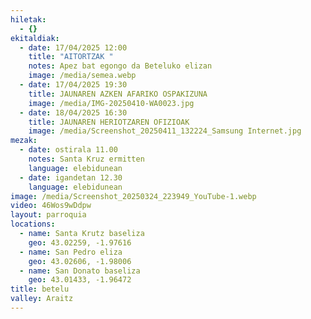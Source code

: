 ```yaml
---
hiletak:
  - {}
ekitaldiak:
  - date: 17/04/2025 12:00
    title: "AITORTZAK "
    notes: Apez bat egongo da Beteluko elizan
    image: /media/semea.webp
  - date: 17/04/2025 19:30
    title: JAUNAREN AZKEN AFARIKO OSPAKIZUNA
    image: /media/IMG-20250410-WA0023.jpg
  - date: 18/04/2025 16:30
    title: JAUNAREN HERIOTZAREN OFIZIOAK
    image: /media/Screenshot_20250411_132224_Samsung Internet.jpg
mezak:
  - date: ostirala 11.00
    notes: Santa Kruz ermitten
    language: elebidunean
  - date: igandetan 12.30
    language: elebidunean
image: /media/Screenshot_20250324_223949_YouTube-1.webp
video: 46Wos9wDdpw
layout: parroquia
locations:
  - name: Santa Krutz baseliza
    geo: 43.02259, -1.97616
  - name: San Pedro eliza
    geo: 43.02606, -1.98006
  - name: San Donato baseliza
    geo: 43.01433, -1.96472
title: betelu
valley: Araitz
---
```

